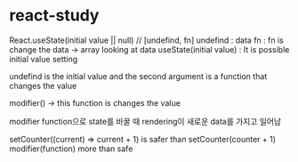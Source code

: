 # react-study

React.useState(initial value || null) // [undefind, fn] undefind : data fn : fn is change the data
-> array looking at data
useState(initial value) : It is possible initial value setting

undefind is the initial value and the second argument is a function that changes the value

modifier() -> this function is changes the value

modifier function으로 state를 바꿀 때 rendering이 새로운 data를 가지고 일어남

setCounter((current) => current + 1) is safer than setCounter(counter + 1)
modifier(function) more than safe
